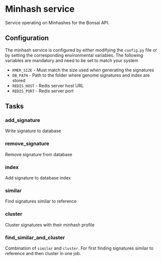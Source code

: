 # Minhash service

Service operating on Minhashes for the Bonsai API.

## Configuration

The minhash service is configured by either modifying the `config.py` file or by setting the corresponding environmental variables. The following variables are mandatory and need to be set to match your system

- `KMER_SIZE` - Must match the size used when generating the signatures
- `DB_PATH` - Path to the folder where genome signatures and index are stored
- `REDIS_HOST` - Redis server host URL
- `REDIS_PORT` - Redis server port

## Tasks

### add_signature

Write signature to database

### remove_signature

Remove signature from database

### index

Add signature to database index

### similar

Find signatures similar to reference

### cluster

Cluster signatures with their minhash profile

### find_similar_and_cluster

Combination of `similar` and `cluster`. For first finding signatures similar to reference and then cluster in one job.